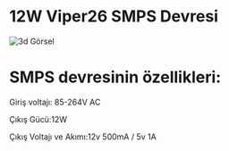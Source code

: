 # 12W Viper26 SMPS Devresi
 ![3d Görsel](https://user-images.githubusercontent.com/22753149/154749518-54cb09b4-ef44-4eb9-adbe-56b1bad05ded.png)

# SMPS devresinin özellikleri:

 Giriş voltajı: 85-264V AC 
 
 Çıkış Gücü:12W
 
 Çıkış Voltajı ve Akımı:12v 500mA / 5v 1A
